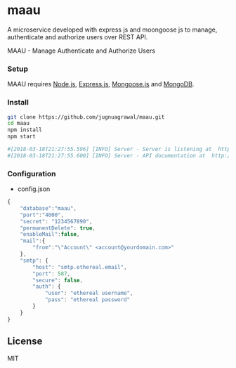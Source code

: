 # maau
A microservice developed with express js and moongoose js to manage, authenticate and authorize users over REST API.

MAAU - Manage Authenticate and Authorize Users

### Setup

MAAU requires [Node.js](https://nodejs.org/), [Express.js](https://expressjs.com/), [Mongoose.js](http://mongoosejs.com/) and [MongoDB](https://www.mongodb.com/).


### Install

```sh
git clone https://github.com/jugnuagrawal/maau.git
cd maau
npm install
npm start

#[2018-03-18T21:27:55.596] [INFO] Server - Server is listening at  http://localhost:4000/
#[2018-03-18T21:27:55.600] [INFO] Server - API documentation at  http://localhost:4000/apidoc
```


### Configuration

- config.json
```javascript
{
    "database":"maau",
    "port":"4000",
    "secret": "1234567890",
    "permanentDelete": true,
    "enableMail":false,
    "mail":{
        "from":"\"Account\" <account@yourdomain.com>"
    },
    "smtp": {
        "host": "smtp.ethereal.email",
        "port": 587,
        "secure": false,
        "auth": {
            "user": "ethereal username",
            "pass": "ethereal password"
        }
    }
}
```

<!--[API Documentation](https://github.com/jugnuagrawal/maau/wiki)-->

License
----

MIT